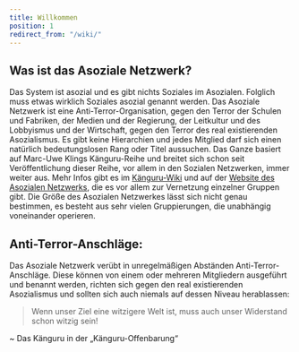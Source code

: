 ```yaml
---
title: Willkommen
position: 1
redirect_from: "/wiki/"
---
```


## Was ist das Asoziale Netzwerk?

Das System ist asozial und es gibt nichts Soziales im Asozialen. Folglich muss etwas wirklich Soziales asozial genannt werden. Das Asoziale Netzwerk ist eine Anti-Terror-Organisation, gegen den Terror der Schulen und Fabriken, der Medien und der Regierung, der Leitkultur und des Lobbyismus und der Wirtschaft, gegen den Terror des real existierenden Asozialismus. Es gibt keine Hierarchien und jedes Mitglied darf sich einen natürlich bedeutungslosen Rang oder Titel aussuchen.
Das Ganze basiert auf Marc-Uwe Klings Känguru-Reihe und breitet sich schon seit Veröffentlichung dieser Reihe, vor allem in den Sozialen Netzwerken, immer weiter aus. 
Mehr Infos gibt es im [Känguru-Wiki](https://die-kaenguru-chroniken.fandom.com/wiki/Das_Kaenguru_Wiki) und auf der [Website des Asozialen Netzwerks](https://asozialesnetzwerk.github.io/), die es vor allem zur Vernetzung einzelner Gruppen gibt. Die Größe des Asozialen Netzwerkes lässt sich nicht genau bestimmen, es besteht aus sehr vielen Gruppierungen, die unabhängig voneinander operieren.


## Anti-Terror-Anschläge:

Das Asoziale Netzwerk verübt in unregelmäßigen Abständen Anti-Terror-Anschläge. Diese können von einem oder mehreren Mitgliedern ausgeführt und benannt werden, richten sich gegen den real existierenden Asozialismus und sollten sich auch niemals auf dessen Niveau herablassen:

>Wenn unser Ziel eine witzigere Welt ist, muss auch unser Widerstand schon witzig sein!

~ Das Känguru in der „Känguru-Offenbarung“
